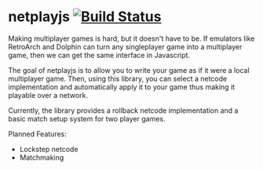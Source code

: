 # netplayjs [![Build Status](https://travis-ci.org/rameshvarun/netplayjs.svg?branch=master)](https://travis-ci.org/rameshvarun/netplayjs)

Making multiplayer games is hard, but it doesn't have to be. If emulators like RetroArch and Dolphin can turn any singleplayer game into a multiplayer game, then we can get the same interface in Javascript.

The goal of netplayjs is to allow you to write your game as if it were a local multiplayer game. Then, using this library, you can select a netcode implementation and automatically apply it to your game thus making it playable over a network.

Currently, the library provides a rollback netcode implementation and a basic match setup system for two player games.

Planned Features:
- Lockstep netcode
- Matchmaking
